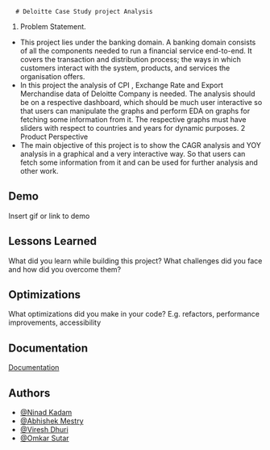 
      # Deloitte Case Study project Analysis
1. Problem Statement.
- This project lies under the banking domain. A banking domain consists of all the components needed to run a financial service end-to-end. It covers the transaction and distribution process; the ways in which customers interact with the system, products, and services the organisation offers.
- In this project the analysis of CPI , Exchange Rate and Export Merchandise data of Deloitte Company is needed. The analysis should be on a respective dashboard, which should be much user interactive so that users can manipulate the graphs and perform EDA on graphs for fetching some information from it. The respective graphs must have sliders with respect to countries and years for dynamic purposes. 
2 Product Perspective
- The main objective of this project is to show the CAGR analysis and YOY analysis in a graphical and a very interactive way. So that users can fetch some information from it and can be used for further analysis and other work. 


## Demo

Insert gif or link to demo


## Lessons Learned

What did you learn while building this project? What challenges did you face and how did you overcome them?


## Optimizations

What optimizations did you make in your code? E.g. refactors, performance improvements, accessibility


## Documentation

[Documentation](https://linktodocumentation)


## Authors

- [@Ninad Kadam](https://github.com/ninad555)
- [@Abhishek Mestry](https://github.com/AbhishekMestry)
- [@Viresh Dhuri](https://github.com/Virey07)
- [@Omkar Sutar](https://github.com/omkarsutar9702)
